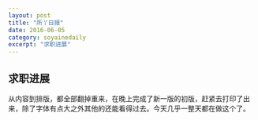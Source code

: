 ```yaml
---
layout: post
title: "所丫日报" 
date: 2016-06-05 
category: soyainedaily 
excerpt: "求职进展"
---
```


## 求职进展

从内容到排版，都全部翻掉重来，在晚上完成了新一版的初版，赶紧去打印了出来，除了字体有点大之外其他的还能看得过去。今天几乎一整天都在做这个了。